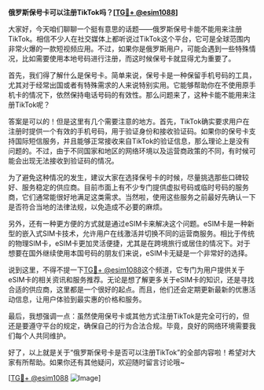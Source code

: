 **俄罗斯保号卡可以注册TikTok吗？[[TG💪+ @esim1088](https://t.me/s/esim1088)]**

大家好，今天咱们聊聊一个挺有意思的话题——俄罗斯保号卡能不能用来注册TikTok。相信不少人在社交媒体上都听说过TikTok这个平台，它可是全球范围内非常火爆的一款短视频应用。不过，如果你是俄罗斯用户，可能会遇到一些特殊情况，比如需要使用本地号码进行注册，而这时候保号卡就显得尤为重要了。

首先，我们得了解什么是保号卡。简单来说，保号卡是一种保留手机号码的工具，尤其对于经常出国或者有特殊需求的人来说特别实用。它能够帮助你在不使用原手机卡的情况下，依然保持电话号码的有效性。那么问题来了，这种卡能不能用来注册TikTok呢？

答案是可以的！但是这里有几个需要注意的地方。首先，TikTok确实要求用户在注册时提供一个有效的手机号码，用于验证身份和接收验证码。如果你的保号卡支持国际短信服务，并且能够正常接收来自TikTok的验证信息，那么理论上是没有问题的。不过，由于不同国家和地区的网络环境以及运营商政策的不同，有时候可能会出现无法接收到验证码的情况。

为了避免这种情况的发生，建议大家在选择保号卡的时候，尽量挑选那些口碑较好、服务稳定的供应商。目前市面上有不少专门提供虚拟号码或临时号码的服务商，它们通常能很好地满足这类需求。当然啦，使用这些服务之前最好先确认一下是否符合当地的法律法规，以免造成不必要的麻烦。

另外，还有一种更方便的方式就是通过eSIM卡来解决这个问题。eSIM卡是一种新型的嵌入式SIM卡技术，允许用户在线激活并切换不同的运营商服务。相比于传统的物理SIM卡，eSIM卡更加灵活便捷，尤其是在跨境旅行或居住的情况下。对于想要在国外继续使用本国号码的朋友们来说，eSIM卡无疑是一个非常好的选择。

说到这里，不得不提一下[TG💪+ @esim1088](https://t.me/s/esim1088)这个频道，它专门为用户提供关于eSIM卡的相关资讯和服务推荐。无论是想了解更多关于eSIM卡的知识，还是寻找合适的供应商，这里都是一个很好的起点。而且，他们还会定期更新最新的优惠活动信息，让用户体验到最实惠的价格和服务。

最后，我想强调一点：虽然使用保号卡或其他方式注册TikTok是完全可行的，但还是要遵守平台的规定，确保自己的行为合法合规。毕竟，良好的网络环境需要我们每个人共同维护。

好了，以上就是关于“俄罗斯保号卡是否可以注册TikTok”的全部内容啦！希望对大家有所帮助。如果你还有其他疑问，欢迎随时留言讨论哦~ 

[[TG💪+ @esim1088](https://t.me/s/esim1088) ![Image](https://i.postimg.cc/4NQfJmqS/Snipaste-2025-05-13-00-14-12.png)]